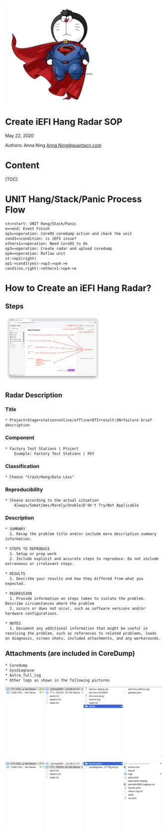 ![docDingDong300](./img/docDingDong300.png)

# Create iEFI Hang Radar SOP

May 22, 2020

Authors:
Anna Ning         Anna.Ning@quantacn.com

# Content

[TOC]

# UNIT Hang/Stack/Panic Process Flow

```flow
st=>start: UNIT Hang/Stack/Panic
e=>end: Event Finish
op1=>operation: CoreOS coredump action and check the unit
cond1=>condition: is iEFI issue?
others1=>operation: Need CoreOS to do
op3=>operation: Create radar and upload coredump
op4=>operation: Reflow unit
st->op1(right)
op1->cond1(yes)->op3->op4->e
cond1(no,right)->others1->op4->e
```



# How to Create an iEFI Hang Radar?
## Steps
<img src="./img/create_radar.png" alt="create_radar" style="zoom:30%;" />

## Radar Description
### Title
```
* Project+Stage+station+online/offline+DTI+result:SN+failure brief description
```
### Component
```
* Factory Test Stations | Project
    Example: Factory Test Stations | PGY
```

### Classification
```
* Choose "Crash/Hang/Data Loss"
```
### Reproducibility
```
* Choose according to the actual situation
    Always/Sometimes/Rarely/Unable/D'dn't Try/Not Applicable
```

### Description
```
* SUMMARY
  1. Recap the problem title and/or include more descriptive summary information.

* STEPS TO REPRODUCE
  1. Setup or prep work
  2. Include explicit and accurate steps to reproduce. Do not include extraneous or irrelevant steps.

* RESULTS
  1. Describe your results and how they differed from what you expected.

* REGRESSION
  1. Provide information on steps taken to isolate the problem. Describe circumstances where the problem 
  2. occurs or does not occur, such as software versions and/or hardware configurations.

* NOTES
  1. Document any additional information that might be useful in resolving the problem, such as references to related problems, leads on diagnosis, screen shots, included attachments, and any workarounds.
```
## Attachments (are included in CoreDump)

```
* Coredump
* Sysdiagnose
* Astro_full_log
* Other logs as shown in the following pictures
```

![folder_1](./img/folder_1.png)

![folder_2](./img/folder_2.png)